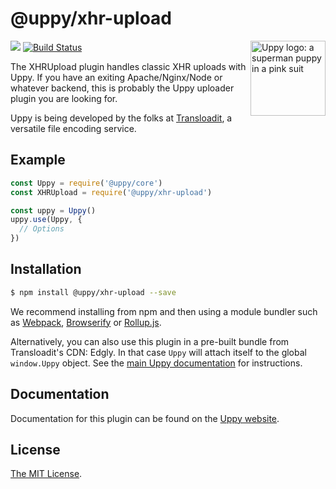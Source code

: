 # @uppy/xhr-upload

<img src="https://uppy.io/images/logos/uppy-dog-head-arrow.svg" width="120" alt="Uppy logo: a superman puppy in a pink suit" align="right">

<a href="https://www.npmjs.com/package/@uppy/xhr-upload"><img src="https://img.shields.io/npm/v/@uppy/xhr-upload.svg?style=flat-square"></a>
<a href="https://travis-ci.org/transloadit/uppy"><img src="https://img.shields.io/travis/transloadit/uppy/master.svg?style=flat-square" alt="Build Status"></a>

The XHRUpload plugin handles classic XHR uploads with Uppy. If you have an exiting Apache/Nginx/Node or whatever backend, this is probably the Uppy uploader plugin you are looking for.

Uppy is being developed by the folks at [Transloadit](https://transloadit.com), a versatile file encoding service.

## Example

```js
const Uppy = require('@uppy/core')
const XHRUpload = require('@uppy/xhr-upload')

const uppy = Uppy()
uppy.use(Uppy, {
  // Options
})
```

## Installation

```bash
$ npm install @uppy/xhr-upload --save
```

We recommend installing from npm and then using a module bundler such as [Webpack](http://webpack.github.io/), [Browserify](http://browserify.org/) or [Rollup.js](http://rollupjs.org/).

Alternatively, you can also use this plugin in a pre-built bundle from Transloadit's CDN: Edgly. In that case `Uppy` will attach itself to the global `window.Uppy` object. See the [main Uppy documentation](https://uppy.io/docs/#Installation) for instructions.

## Documentation

Documentation for this plugin can be found on the [Uppy website](https://uppy.io/docs/xhr-upload).

## License

[The MIT License](./LICENSE).
